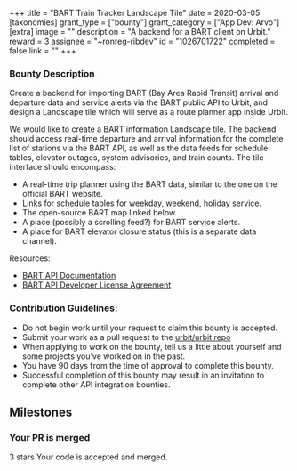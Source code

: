 +++
title = "BART Train Tracker Landscape Tile"
date = 2020-03-05
[taxonomies]
grant_type = ["bounty"]
grant_category = ["App Dev: Arvo"]
[extra]
image = ""
description = "A backend for a BART client on Urbit."
reward = 3
assignee = "~ronreg-ribdev"
id = "1026701722"
completed = false
link = ""
+++

### Bounty Description

Create a backend for importing BART (Bay Area Rapid Transit) arrival and departure data and service alerts via the BART public API to Urbit, and design a Landscape tile which will serve as a route planner app inside Urbit.

We would like to create a BART information Landscape tile. The backend should access real-time departure and arrival information for the complete list of stations via the BART API, as well as the data feeds for schedule tables, elevator outages, system advisories, and train counts. The tile interface should encompass:

- A real-time trip planner using the BART data, similar to the one on the official BART website. 
- Links for schedule tables for weekday, weekend, holiday service. 
- The open-source BART map linked below.
- A place (possibly a scrolling feed?) for BART service alerts.
- A place for BART elevator closure status (this is a separate data channel). 

Resources:

- [BART API Documentation](http://api.bart.gov/docs/overview/index.aspx)
- [BART API Developer License Agreement](https://www.bart.gov/schedules/developers/developer-license-agreement)

### Contribution Guidelines:
- Do not begin work until your request to claim this bounty is accepted.
- Submit your work as a pull request to the [urbit/urbit repo](https://github.com/urbit/urbit/pulls)
- When applying to work on the bounty, tell us a little about yourself and some projects you’ve worked on in the past.
- You have 90 days from the time of approval to complete this bounty.
- Successful completion of this bounty may result in an invitation to complete other API integration bounties. 


## Milestones


### Your PR is merged
3 stars
Your code is accepted and merged.

    